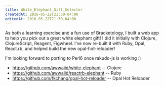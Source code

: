 ```yaml
---
title: White_Elephant_Gift_Selecter
createdAt: 2016-05-22T21:30-04:00
editedAt: 2016-05-22T21:30-04:00
---
```


As both a learning exercise and a fun use of Bracketology, I built a web app to help you pick out a great white elephant gift! I did it initially with Clojure, ClojureScript, Reagent, Figwheel. I've now re-built it with Ruby, Opal, React.rb, and helped build the new opal-hot-reloader!

I'm looking forward to porting to Perl6 once rakudo-js is working :)

* https://github.com/awwaiid/white-elephant -- Clojure
* https://github.com/awwaiid/reactrb-elephant -- Ruby
* https://github.com/fkchang/opal-hot-reloader -- Opal Hot Reloader

